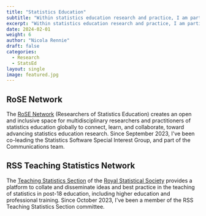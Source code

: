 ```yaml
---
title: "Statistics Education"
subtitle: "Within statistics education research and practice, I am particularly interested in the areas of R pedagogy, teaching in applied contexts, and good practices for data science."
excerpt: "Within statistics education research and practice, I am particularly interested in the areas of R pedagogy, teaching in applied contexts, and good practices for data science."
date: 2024-02-01
weight: 6
author: "Nicola Rennie"
draft: false
categories:
  - Research
  - StatsEd
layout: single
image: featured.jpg
---
```


## RoSE Network

The [RoSE Network](https://www.rose-network.org/) (Researchers of Statistics Education) creates an open and inclusive space for multidisciplinary researchers and practitioners of statistics education globally to connect, learn, and collaborate, toward advancing statistics education research. Since September 2023, I've been co-leading the Statistics Software Special Interest Group, and part of the Communications team.

## RSS Teaching Statistics Network

The [Teaching Statistics Section](https://rss.org.uk/membership/rss-groups-and-committees/sections/teaching-statistics/) of the [Royal Statistical Society](https://rss.org.uk/) provides a platform to collate and disseminate ideas and best practice in the teaching of statistics in post-18 education, including higher education and professional training. Since October 2023, I've been a member of the RSS Teaching Statistics Section committee.
